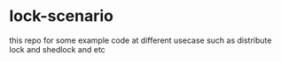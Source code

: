 # lock-scenario
this repo for some example code at different usecase such as distribute lock and shedlock and etc
